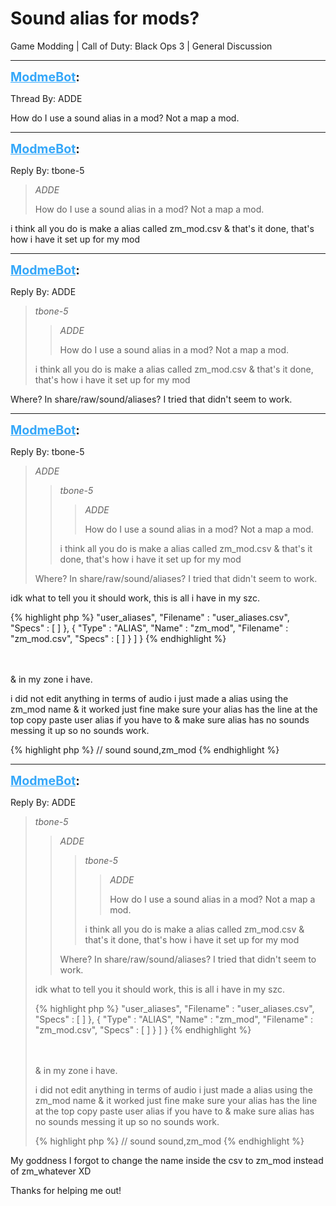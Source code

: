 # Sound alias for mods?
Game Modding | Call of Duty: Black Ops 3 | General Discussion

---
<strong style="font-size: 1.4em;"><span style="text-decoration: underline;text-decoration-color: #34a7f9;"><span style="color:#34a7f9;">ModmeBot</span></span>:</strong>

<p>Thread By: ADDE<br /><p style="text-align:left;">How do I use a sound alias in a mod? Not a map a mod.</p></p>

---
<strong style="font-size: 1.4em;"><span style="text-decoration: underline;text-decoration-color: #34a7f9;"><span style="color:#34a7f9;">ModmeBot</span></span>:</strong>

<p>Reply By: tbone-5<br /><blockquote><em>ADDE</em><p style="text-align:left;">How do I use a sound alias in a mod? Not a map a mod.</p></blockquote><p style="text-align:left;">i think all you do is make a alias called zm_mod.csv &amp; that&#39;s it done, that&#39;s how i have it set up for my mod</p></p>

---
<strong style="font-size: 1.4em;"><span style="text-decoration: underline;text-decoration-color: #34a7f9;"><span style="color:#34a7f9;">ModmeBot</span></span>:</strong>

<p>Reply By: ADDE<br /><blockquote><em>tbone-5</em><blockquote><em>ADDE</em><p style="text-align:left;">How do I use a sound alias in a mod? Not a map a mod.</p></blockquote><p style="text-align:left;">i think all you do is make a alias called zm_mod.csv &amp; that&#39;s it done, that&#39;s how i have it set up for my mod</p></blockquote><p style="text-align:left;">Where? In share/raw/sound/aliases? I tried that didn&#39;t seem to work.</p><p style="text-align:left;"></p></p>

---
<strong style="font-size: 1.4em;"><span style="text-decoration: underline;text-decoration-color: #34a7f9;"><span style="color:#34a7f9;">ModmeBot</span></span>:</strong>

<p>Reply By: tbone-5<br /><blockquote><em>ADDE</em><blockquote><em>tbone-5</em><blockquote><em>ADDE</em><p style="text-align:left;">How do I use a sound alias in a mod? Not a map a mod.</p></blockquote><p style="text-align:left;">i think all you do is make a alias called zm_mod.csv &amp; that&#39;s it done, that&#39;s how i have it set up for my mod</p></blockquote><p style="text-align:left;">Where? In share/raw/sound/aliases? I tried that didn&#39;t seem to work.</p><p style="text-align:left;"></p></blockquote><p style="text-align:left;">idk what to tell you it should work, this is all i have in my szc.</p>{% highlight php %}
"user_aliases", "Filename" : "user_aliases.csv", "Specs" : [ ] }, { "Type" : "ALIAS", "Name" : "zm_mod", "Filename" : "zm_mod.csv", "Specs" : [ ] } ] }
{% endhighlight %}
<br /><br /><br /><p style="text-align:left;">&amp; in my zone i have.</p><p style="text-align:left;">i did not edit anything in terms of audio i just made a alias using the zm_mod name &amp; it worked just fine make sure your alias has the line at the top copy paste user alias if you have to &amp; make sure alias has no sounds messing it up so no sounds work.</p>{% highlight php %}
// sound
sound,zm_mod
{% endhighlight %}
</p>

---
<strong style="font-size: 1.4em;"><span style="text-decoration: underline;text-decoration-color: #34a7f9;"><span style="color:#34a7f9;">ModmeBot</span></span>:</strong>

<p>Reply By: ADDE<br /><blockquote><em>tbone-5</em><blockquote><em>ADDE</em><blockquote><em>tbone-5</em><blockquote><em>ADDE</em><p style="text-align:left;">How do I use a sound alias in a mod? Not a map a mod.</p></blockquote><p style="text-align:left;">i think all you do is make a alias called zm_mod.csv &amp; that&#39;s it done, that&#39;s how i have it set up for my mod</p></blockquote><p style="text-align:left;">Where? In share/raw/sound/aliases? I tried that didn&#39;t seem to work.</p><p style="text-align:left;"></p></blockquote><p style="text-align:left;">idk what to tell you it should work, this is all i have in my szc.</p>{% highlight php %}
"user_aliases", "Filename" : "user_aliases.csv", "Specs" : [ ] }, { "Type" : "ALIAS", "Name" : "zm_mod", "Filename" : "zm_mod.csv", "Specs" : [ ] } ] }
{% endhighlight %}
<br /><br /><br /><p style="text-align:left;">&amp; in my zone i have.</p><p style="text-align:left;">i did not edit anything in terms of audio i just made a alias using the zm_mod name &amp; it worked just fine make sure your alias has the line at the top copy paste user alias if you have to &amp; make sure alias has no sounds messing it up so no sounds work.</p>{% highlight php %}
// sound
sound,zm_mod
{% endhighlight %}
<br /></blockquote><p style="text-align:left;">My goddness I forgot to change the name inside the csv to zm_mod instead of zm_whatever XD</p><p style="text-align:left;">Thanks for helping me out!</p></p>
